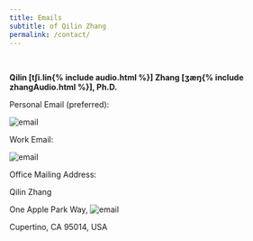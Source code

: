 ```yaml
---
title: Emails
subtitle: of Qilin Zhang
permalink: /contact/
---
```


<br>

**Qilin [tʃi.lin{% include audio.html %}] Zhang [ʒæŋ{% include zhangAudio.html %}], Ph.D.** 

Personal Email (preferred):

<i class="fa fa-envelope"></i> ![email](https://qilin-zhang.github.io/_pages/pngs/address.png "gmail-contact") 

Work Email: 

<i class="fa fa-envelope"></i> ![email](https://qilin-zhang.github.io/_pages/pngs/workEmail.png "Apple-mail-contact") 

Office Mailing Address:

Qilin Zhang

One Apple Park Way, ![email](https://qilin-zhang.github.io/_pages/pngs/apple-address.png "office mail stop")

Cupertino, CA 95014, USA 
